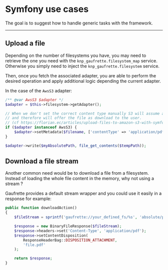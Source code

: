 # Symfony use cases

The goal is to suggest how to handle generic tasks with the framework.

----------

## Upload a file

Depending on the number of filesystems you have, you may need to retrieve the one you need with the `knp_gaufrette.filesystem_map` service.
Otherwise you simply need to inject the `knp_gaufrette.filesystem` service.

Then, once you fetch the associated adapter, you are able to perform the desired operation and apply additional logic depending the current adapter.

In the case of the `AwsS3` adapter:

```php
/** @var AwsS3 $adapter */
$adapter = $this->filesystem->getAdapter();

// When we don't set the correct content type manually S3 will assume application/octet-stream
// and therefore will offer the file as download to the user.
// (cf https://florian.ec/articles/upload-files-to-amazon-s3-with-symfony2-and-gaufrette/)
if ($adapter instanceof AwsS3) {
    $adapter->setMetadata($filename, ['contentType' => 'application/pdf']);
}

$adapter->write($myAbsolutePath, file_get_contents($tempPath));
```

## Download a file stream

Another common need would be to download a file from a filesystem. Instead of loading the whole file content in the memory, why not using a stream ?

Gaufrette provides a default stream wrapper and you could use it easily in a response for example:

```php
public function downloadAction()
{
    $fileStream = sprintf('gaufrette://your_defined_fs/%s', 'absolute/path/to/file.pdf');

    $response = new BinaryFileResponse($fileStream);
    $response->headers->set('Content-Type', 'application/pdf');
    $response->setContentDisposition(
        ResponseHeaderBag::DISPOSITION_ATTACHMENT,
        'file.pdf'
    );

    return $response;
}
```

